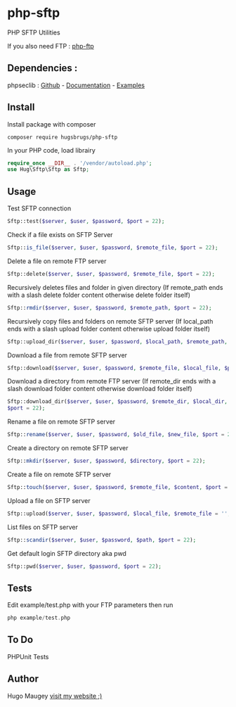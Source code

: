 # php-sftp

PHP SFTP Utilities

If you also need FTP : [php-ftp](https://github.com/hugsbrugs/php-ftp)

## Dependencies :

phpseclib : [Github](https://github.com/phpseclib/phpseclib) - [Documentation](https://api.phpseclib.org/master/) - [Examples](http://phpseclib.sourceforge.net/sftp/examples.html)

## Install

Install package with composer
```
composer require hugsbrugs/php-sftp
```

In your PHP code, load librairy
```php
require_once __DIR__ . '/vendor/autoload.php';
use Hug\Sftp\Sftp as Sftp;
```

## Usage

Test SFTP connection
```php
Sftp::test($server, $user, $password, $port = 22);
```

Check if a file exists on SFTP Server
```php
Sftp::is_file($server, $user, $password, $remote_file, $port = 22);
```

Delete a file on remote FTP server
```php
Sftp::delete($server, $user, $password, $remote_file, $port = 22);
```

Recursively deletes files and folder in given directory (If remote_path ends with a slash delete folder content otherwise delete folder itself)
```php
Sftp::rmdir($server, $user, $password, $remote_path, $port = 22);
```

Recursively copy files and folders on remote SFTP server (If local_path ends with a slash upload folder content otherwise upload folder itself)
```php
Sftp::upload_dir($server, $user, $password, $local_path, $remote_path, $port = 22);
```

Download a file from remote SFTP server
```php
Sftp::download($server, $user, $password, $remote_file, $local_file, $port = 22);
```

Download a directory from remote FTP server (If remote_dir ends with a slash download folder content otherwise download folder itself)
```php
Sftp::download_dir($server, $user, $password, $remote_dir, $local_dir, 
$port = 22);
```

Rename a file on remote SFTP server
```php
Sftp::rename($server, $user, $password, $old_file, $new_file, $port = 22);
```

Create a directory on remote SFTP server
```php
Sftp::mkdir($server, $user, $password, $directory, $port = 22);
```

Create a file on remote SFTP server
```php
Sftp::touch($server, $user, $password, $remote_file, $content, $port = 22);
```

Upload a file on SFTP server
```php
Sftp::upload($server, $user, $password, $local_file, $remote_file = '', $port = 22);
```

List files on SFTP server
```php
Sftp::scandir($server, $user, $password, $path, $port = 22);
```

Get default login SFTP directory aka pwd
```php
Sftp::pwd($server, $user, $password, $port = 22);
```

## Tests

Edit example/test.php with your FTP parameters then run 
```php
php example/test.php
```

## To Do

PHPUnit Tests

## Author

Hugo Maugey [visit my website ;)](https://hugo.maugey.fr)